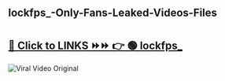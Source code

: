 
 ## lockfps_-Only-Fans-Leaked-Videos-Files

# <h2><a href="https://mediaupload.pro?lockfps_">🔗 Click to LINKS ⏩⏩ 👉 🟢 lockfps_ </a></h2>

<a href="https://mediaupload.pro?lockfps_" rel="nofollow" data-target="animated-image.originalLink"><img src="https://i.ibb.co.com/xMMVF88/686577567.gif" alt="Viral Video Original" style="max-width: 100%; display: inline-block;" data-target="animated-image.originalImage"></a>